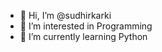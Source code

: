 - 👋 Hi, I’m @sudhirkarki
- 👀 I’m interested in Programming
- 🌱 I’m currently learning Python

<!---
sudhirkarki/sudhirkarki is a ✨ special ✨ repository because its `README.md` (this file) appears on your GitHub profile.
You can click the Preview link to take a look at your changes.
--->
